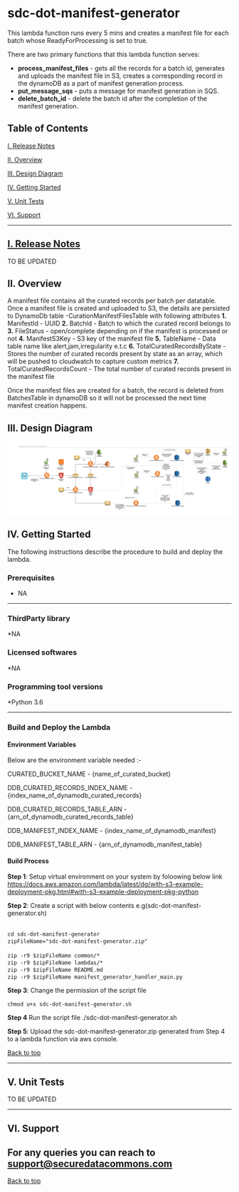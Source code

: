 
# sdc-dot-manifest-generator
This lambda function runs every 5 mins and creates a manifest file for each batch whose ReadyForProcessing is set to true.

There are two primary functions that this lambda function serves:
* **process_manifest_files** - gets all the records for a batch id, generates and uploads the manifest file in S3, creates a corresponding record in the dynamoDB as a part of manifest generation process.
* **put_message_sqs** - puts a message for manifest generation in SQS.
* **delete_batch_id** - delete the batch id after the completion of the manifest generation.

<a name="toc"/>

## Table of Contents

[I. Release Notes](#release-notes)

[II. Overview](#overview)

[III. Design Diagram](#design-diagram)

[IV. Getting Started](#getting-started)

[V. Unit Tests](#unit-tests)

[VI. Support](#support)

---

<a name="release-notes"/>


## [I. Release Notes](ReleaseNotes.md)
TO BE UPDATED

<a name="overview"/>

## II. Overview
A manifest file contains all the curated records per batch per datatable.
Once a manifest file is created and uploaded to S3, the details are persisted to DynamoDb table <env>-CurationManifestFilesTable with following attributes
**1.** ManifestId - UUID
**2.** BatchId - Batch to which the curated record belongs to
**3.** FileStatus - open/complete depending on if the manifest is processed or not
**4.** ManifestS3Key - S3 key of the manifest file
**5.** TableName - Data table name like alert,jam,irregularity e.t.c
**6.** TotalCuratedRecordsByState - Stores the number of curated records present by state as an array, which will be pushed to cloudwatch to capture custom metrics
**7.** TotalCuratedRecordsCount - The total number of curated records present in the manifest file

Once the manifest files are created for a batch, the record is deleted from BatchesTable in dynamoDB so it will not be processed the next time manifest creation happens.

<a name="design-diagram"/>

## III. Design Diagram

![sdc-dot-manifest-generator](images/architecture.png)

<a name="getting-started"/>

## IV. Getting Started

The following instructions describe the procedure to build and deploy the lambda.

### Prerequisites
* NA 

---
### ThirdParty library

*NA

### Licensed softwares

*NA

### Programming tool versions

*Python 3.6


---
### Build and Deploy the Lambda

#### Environment Variables
Below are the environment variable needed :- 

CURATED_BUCKET_NAME - {name_of_curated_bucket}

DDB_CURATED_RECORDS_INDEX_NAME  - {index_name_of_dynamodb_curated_records}

DDB_CURATED_RECORDS_TABLE_ARN  - {arn_of_dynamodb_curated_records_table}

DDB_MANIFEST_INDEX_NAME - {index_name_of_dynamodb_manifest}

DDB_MANIFEST_TABLE_ARN - {arn_of_dynamodb_manifest_table}

#### Build Process

**Step 1**: Setup virtual environment on your system by foloowing below link
https://docs.aws.amazon.com/lambda/latest/dg/with-s3-example-deployment-pkg.html#with-s3-example-deployment-pkg-python

**Step 2**: Create a script with below contents e.g(sdc-dot-manifest-generator.sh)
```#!/bin/sh

cd sdc-dot-manifest-generator
zipFileName="sdc-dot-manifest-generator.zip"

zip -r9 $zipFileName common/*
zip -r9 $zipFileName lambdas/*
zip -r9 $zipFileName README.md
zip -r9 $zipFileName manifest_generator_handler_main.py
```

**Step 3**: Change the permission of the script file

```
chmod u+x sdc-dot-manifest-generator.sh
```

**Step 4** Run the script file
./sdc-dot-manifest-generator.sh

**Step 5**: Upload the sdc-dot-manifest-generator.zip generated from Step 4 to a lambda function via aws console.

[Back to top](#toc)

---
<a name="unit-tests"/>

## V. Unit Tests

TO BE UPDATED

---
<a name="support"/>

## VI. Support

For any queries you can reach to support@securedatacommons.com
---
[Back to top](#toc)